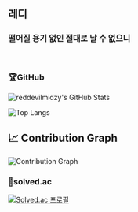 ## 레디
### 떨어질 용기 없인 절대로 날 수 없으니

<br>

<!--
이거 왜 섭종이지
[![Hits](https://hits.seeyoufarm.com/api/count/incr/badge.svg?url=https%3A%2F%2Fgithub.com%2Freddevilmidzy&count_bg=%23E5DE8A&title_bg=%23FF6E6E&icon=&icon_color=%23E7E7E7&title=hits&edge_flat=false)](https://hits.seeyoufarm.com)
<br>
![Cozy](https://github-readme-stats-sigma-five.vercel.app/api?username=reddevilmidzy&theme=onedark&show_icons=true)
-->

### 🏆GitHub
![reddevilmidzy's GitHub Stats](https://github-readme-stats.vercel.app/api?username=reddevilmidzy&show_icons=true&theme=transparent&hide_border=true&icon_color=00FF00&text_color=00FF00&title_color=00FF00&bg_color=000000)

![Top Langs](https://github-readme-stats.vercel.app/api/top-langs/?username=reddevilmidzy&layout=compact&hide_border=true&theme=transparent&title_color=00FF00&text_color=00FF00&bg_color=000000)


## 📈 Contribution Graph

![Contribution Graph](https://github-readme-activity-graph.vercel.app/graph?username=reddevilmidzy&theme=react-dark&bg_color=000000&color=00FF00&line=00FF00&point=00FF00&hide_border=true)


### 🏅solved.ac
[![Solved.ac 프로필](http://mazassumnida.wtf/api/v2/generate_badge?boj=cdg0228)](https://solved.ac/cdg0228/)
